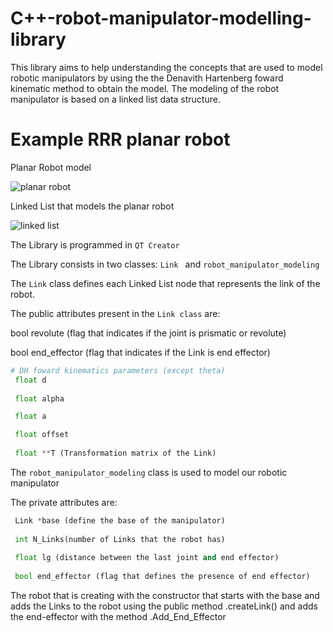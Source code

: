 # C++-robot-manipulator-modelling-library
This library aims to help understanding the concepts that are used to model robotic manipulators by using the the Denavith Hartenberg foward kinematic method to obtain the model.  The modeling of the robot manipulator is based on a linked list data structure.


# Example RRR planar robot


Planar Robot model

![planar robot](https://github.com/SimaoJones/Cplusplus-robot-manipulator-modelling-library/assets/94750658/5a949793-7b66-4587-aefd-04c901dc99ca)

Linked List that models the planar robot

![linked list](https://github.com/SimaoJones/Cplusplus-robot-manipulator-modelling-library/assets/94750658/9dd9421f-007c-494d-8d8e-90b03e2335ff)




The Library is programmed in `` QT Creator ``

The Library consists in two classes: ``Link `` and ``robot_manipulator_modeling``

The ``Link`` class defines each Linked List node that represents the link of the robot.

The public attributes present in the ``Link class`` are:

 bool revolute (flag that indicates if the joint is prismatic or revolute)
 
 bool end_effector (flag that indicates if the Link is end effector)

```python
# DH foward kinematics parameters (except theta)
 float d
 
 float alpha

 float a

 float offset
 
 float **T (Transformation matrix of the Link)
```

 The ``robot_manipulator_modeling`` class is used to model our robotic manipulator
 
 The private attributes are:

```python
 Link *base (define the base of the manipulator)
 
 int N_Links(number of Links that the robot has)
 
 float lg (distance between the last joint and end effector)
 
 bool end_effector (flag that defines the presence of end effector)
```

 The robot that is creating with the constructor that starts with the base and adds the Links to the robot using the public method .createLink() and adds the end-effector with the method .Add_End_Effector
 
 


